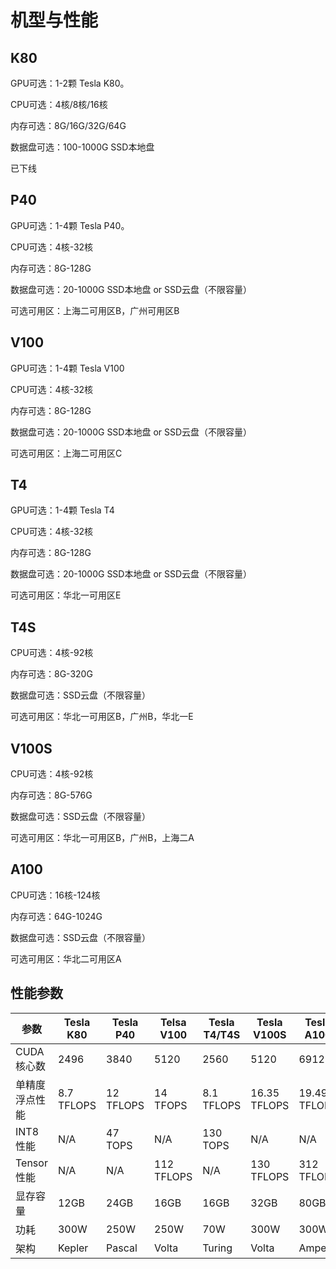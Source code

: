 # 机型与性能



## K80

GPU可选：1-2颗 Tesla K80。

CPU可选：4核/8核/16核

内存可选：8G/16G/32G/64G

数据盘可选：100-1000G SSD本地盘 

已下线

## P40

GPU可选：1-4颗 Tesla P40。

CPU可选：4核-32核

内存可选：8G-128G

数据盘可选：20-1000G SSD本地盘 or SSD云盘（不限容量）

可选可用区：上海二可用区B，广州可用区B

## V100

GPU可选：1-4颗 Tesla V100

CPU可选：4核-32核

内存可选：8G-128G

数据盘可选：20-1000G SSD本地盘 or SSD云盘（不限容量）

可选可用区：上海二可用区C

## T4

GPU可选：1-4颗 Tesla T4

CPU可选：4核-32核

内存可选：8G-128G

数据盘可选：20-1000G SSD本地盘 or SSD云盘（不限容量）

可选可用区：华北一可用区E

## T4S

CPU可选：4核-92核

内存可选：8G-320G

数据盘可选：SSD云盘（不限容量）

可选可用区：华北一可用区B，广州B，华北一E

## V100S

CPU可选：4核-92核

内存可选：8G-576G

数据盘可选：SSD云盘（不限容量）

可选可用区：华北一可用区B，广州B，上海二A

## A100

CPU可选：16核-124核

内存可选：64G-1024G

数据盘可选：SSD云盘（不限容量）

可选可用区：华北二可用区A

## 性能参数

| 参数 | Tesla K80  | Tesla P40 | Telsa V100 | Tesla T4/T4S | Tesla V100S  | Tesla A100 |
| -------------- | ---------- | --------- | ---------- | ---------- | ------------ | ------------ |
| CUDA核心数 | 2496 | 3840 | 5120 | 2560 | 5120 | 6912 |
| 单精度浮点性能 | 8.7 TFLOPS | 12 TFLOPS | 14 TFOPS | 8.1 TFLOPS | 16.35 TFLOPS | 19.49 TFLOPS |
| INT8性能  | N/A | 47 TOPS  | N/A | 130 TOPS | N/A | N/A |
| Tensor性能 | N/A | N/A  | 112 TFLOPS | N/A | 130 TFLOPS | 312 TFLOPS |
| 显存容量 | 12GB | 24GB | 16GB | 16GB | 32GB | 80GB |
| 功耗 | 300W | 250W | 250W | 70W | 300W | 300W |
| 架构 | Kepler | Pascal | Volta | Turing | Volta | Ampere |

